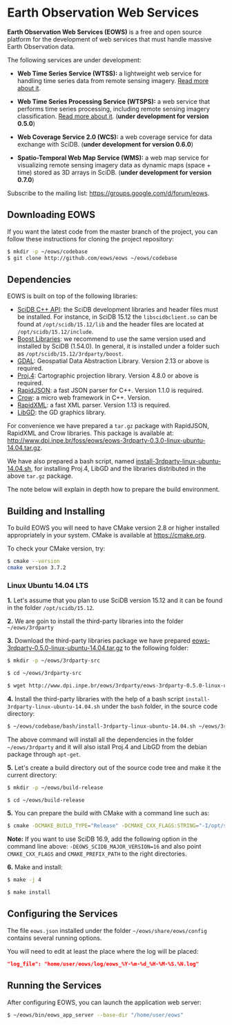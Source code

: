 # Earth Observation Web Services

**Earth Observation Web Services (EOWS)** is a free and open source platform for the development of web services that must handle massive Earth Observation data.

The following services are under development:
- **Web Time Series Service (WTSS):** a lightweight web service for handling time series data from remote sensing imagery. [Read more about it](https://github.com/eows/eows/blob/master/doc/wtss.md).

- **Web Time Series Processing Service (WTSPS):** a web service that performs time series processing, including remote sensing imagery classification. [Read more about it](https://github.com/eows/eows/blob/master/doc/wtscs.md). (**under development for version 0.5.0**)

- **Web Coverage Service 2.0 (WCS):** a web coverage service for data exchange with SciDB. (**under development for version 0.6.0**)

- **Spatio-Temporal Web Map Service (WMS):** a web map service for visualizing remote sensing imagery data as dynamic maps (space + time) stored as 3D arrays in SciDB. (**under development for version 0.7.0**)


Subscribe to the mailing list: https://groups.google.com/d/forum/eows.


## Downloading EOWS

If you want the latest code from the master branch of the project, you can follow these instructions for cloning the project repository:
```bash
$ mkdir -p ~/eows/codebase
$ git clone http://github.com/eows/eows ~/eows/codebase
```


## Dependencies

EOWS is built on top of the following libraries:
- [SciDB C++ API](http://www.paradigm4.com/): the SciDB development libraries and header files must be installed. For instance, in SciDB 15.12 the ```libscidbclient.so``` can be found at ```/opt/scidb/15.12/lib``` and the header files are located at ```/opt/scidb/15.12/include```.
- [Boost Libraries](http://www.boost.org): we recommend to use the same version used and installed by SciDB (1.54.0). In general, it is installed under a folder such as ```/opt/scidb/15.12/3rdparty/boost```.
- [GDAL](http://www.gdal.org): Geospatial Data Abstraction Library. Version 2.13 or above is required.
- [Proj.4](http://proj4.org): Cartographic projection library. Version 4.8.0 or above is required.
- [RapidJSON](https://github.com/miloyip/rapidjson): a fast JSON parser for C++. Version 1.1.0 is required.
- [Crow](https://github.com/ipkn/crow): a micro web framework in C++. Version. 
- [RapidXML](http://rapidxml.sourceforge.net): a fast XML parser. Version 1.13 is required.
- [LibGD](https://libgd.github.io/): the GD graphics library.

For convenience we have prepared a ```tar.gz``` package with RapidJSON, RapidXML and Crow libraries. This package is available at: http://www.dpi.inpe.br/foss/eows/eows-3rdparty-0.3.0-linux-ubuntu-14.04.tar.gz.

We have also prepared a bash script, named [install-3rdparty-linux-ubuntu-14.04.sh](https://github.com/eows/eows/blob/master/bash/install-3rdparty-linux-ubuntu-14.04.sh), for installing Proj.4, LibGD and the libraries distributed in the above ```tar.gz``` package.

The note below will explain in depth how to prepare the build environment.


## Building and Installing

To build EOWS you will need to have CMake version 2.8 or higher installed appropriately in your system. CMake is available at https://cmake.org.

To check your CMake version, try:
```bash
$ cmake --version
cmake version 3.7.2
```

### Linux Ubuntu 14.04 LTS

**1.** Let's assume that you plan to use SciDB version 15.12 and it can be found in the folder ```/opt/scidb/15.12```.

**2.** We are goin to install the third-party libraries into the folder ```~/eows/3rdparty```

**3.** Download the third-party libraries package we have prepared [eows-3rdparty-0.5.0-linux-ubuntu-14.04.tar.gz](http://www.dpi.inpe.br/foss/eows/eows-3rdparty-0.5.0-linux-ubuntu-14.04.tar.gz) to the following folder:
```bash
$ mkdir -p ~/eows/3rdparty-src

$ cd ~/eows/3rdparty-src

$ wget http://www.dpi.inpe.br/eows/3rdparty/eows-3rdparty-0.5.0-linux-ubuntu-14.04.tar.gz
```

**4.** Install the third-party libraries with the help of a bash script ```install-3rdparty-linux-ubuntu-14.04.sh``` under the ```bash``` folder, in the source code directory:
```bash
$ ~/eows/codebase/bash/install-3rdparty-linux-ubuntu-14.04.sh ~/eows/3rdparty
```

The above command will install all the dependencies in the folder ```~/eows/3rdparty``` and it will also istall Proj.4 and LibGD from the debian package through ```apt-get```.

**5.** Let's create a build directory out of the source code tree and make it the current directory:
```bash
$ mkdir -p ~/eows/build-release

$ cd ~/eows/build-release
```

**5.** You can prepare the build with CMake with a command line such as:
```bash
$ cmake -DCMAKE_BUILD_TYPE="Release" -DCMAKE_CXX_FLAGS:STRING="-I/opt/scidb/15.12/3rdparty/extern/" -DCMAKE_PREFIX_PATH:PATH="~/eows/3rdparty;/opt/scidb/15.12/3rdparty/boost" -DCMAKE_INSTALL_PREFIX:PATH="~/eows" -DCMAKE_INSTALL_RPATH:PATH="~/eows/lib" -DCMAKE_SKIP_BUILD_RPATH:BOOL="OFF" -DCMAKE_BUILD_WITH_INSTALL_RPATH:BOOL="OFF" -DCMAKE_INSTALL_RPATH_USE_LINK_PATH:BOOL="ON" ~/eows/codebase/build/cmake
```

**Note:** If you want to use SciDB 16.9, add the following option in the command line above: ```-DEOWS_SCIDB_MAJOR_VERSION=16``` and also point ```CMAKE_CXX_FLAGS``` and ```CMAKE_PREFIX_PATH``` to the right directories.

**6.** Make and install:
```bash
$ make -j 4

$ make install
```

## Configuring the Services

The file ```eows.json``` installed under the folder ```~/eows/share/eows/config``` contains several running options.

You will need to edit at least the place where the log will be placed:
```json
"log_file": "home/user/eows/log/eows_%Y-%m-%d_%H-%M-%S.%N.log"
```

## Running the Services

After configuring EOWS, you can launch the application web server:
```bash
$ ~/eows/bin/eows_app_server --base-dir "/home/user/eows"
```

